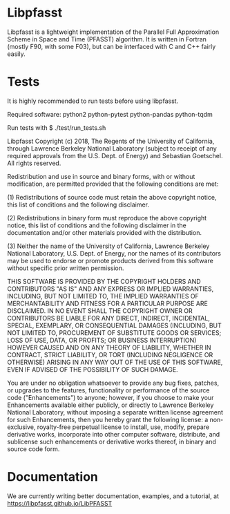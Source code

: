 
# Libpfasst

Libpfasst is a lightweight implementation of the Parallel Full
Approximation Scheme in Space and Time (PFASST) algorithm.  It is
written in Fortran (mostly F90, with some F03), but can be interfaced
with C and C++ fairly easily.


# Tests

It is highly recommended to run tests before using libpfasst.

Required software:
	python2
	python-pytest
	python-pandas
	python-tqdm

Run tests with
$ ./test/run_tests.sh




Libpfasst Copyright (c) 2018, The Regents of the University of California, through Lawrence Berkeley National Laboratory (subject to receipt of any required approvals from the U.S. Dept. of Energy) and Sebastian Goetschel.  All rights reserved.

Redistribution and use in source and binary forms, with or without modification, are permitted provided that the following conditions are met:

(1) Redistributions of source code must retain the above copyright notice, this list of conditions and the following disclaimer.

(2) Redistributions in binary form must reproduce the above copyright notice, this list of conditions and the following disclaimer in the documentation and/or other materials provided with the distribution.

(3) Neither the name of the University of California, Lawrence Berkeley National Laboratory, U.S. Dept. of Energy, nor the names of its contributors may be used to endorse or promote products derived from this software without specific prior written permission.

THIS SOFTWARE IS PROVIDED BY THE COPYRIGHT HOLDERS AND CONTRIBUTORS "AS IS" AND ANY EXPRESS OR IMPLIED WARRANTIES, INCLUDING, BUT NOT LIMITED TO, THE IMPLIED WARRANTIES OF MERCHANTABILITY AND FITNESS FOR A PARTICULAR PURPOSE ARE DISCLAIMED. IN NO EVENT SHALL THE COPYRIGHT OWNER OR CONTRIBUTORS BE LIABLE FOR ANY DIRECT, INDIRECT, INCIDENTAL, SPECIAL, EXEMPLARY, OR CONSEQUENTIAL DAMAGES (INCLUDING, BUT NOT LIMITED TO, PROCUREMENT OF SUBSTITUTE GOODS OR SERVICES; LOSS OF USE, DATA, OR PROFITS; OR BUSINESS INTERRUPTION) HOWEVER CAUSED AND ON ANY THEORY OF LIABILITY, WHETHER IN CONTRACT, STRICT LIABILITY, OR TORT (INCLUDING NEGLIGENCE OR OTHERWISE) ARISING IN ANY WAY OUT OF THE USE OF THIS SOFTWARE, EVEN IF ADVISED OF THE POSSIBILITY OF SUCH DAMAGE.

You are under no obligation whatsoever to provide any bug fixes, patches, or upgrades to the features, functionality or performance of the source code ("Enhancements") to anyone; however, if you choose to make your Enhancements available either publicly, or directly to Lawrence Berkeley National Laboratory, without imposing a separate written license agreement for such Enhancements, then you hereby grant the following license: a  non-exclusive, royalty-free perpetual license to install, use, modify, prepare derivative works, incorporate into other computer software, distribute, and sublicense such enhancements or derivative works thereof, in binary and source code form.



#  Documentation
We are currently writing better documentation, examples, and a tutorial, at https://libpfasst.github.io/LibPFASST






